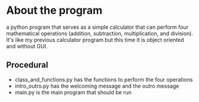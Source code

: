# About the program
a python program that serves as a simple calculator that can perform four mathematical operations (addition, subtraction, multiplication, and division). 
It's like my previous calculator program but this time it is object oriented and without GUI.

## Procedural
- class_and_functions.py has the functions to perform the four operations
- intro_outro.py has the welcoming message and the outro message
- main.py is the main program that should be run 
